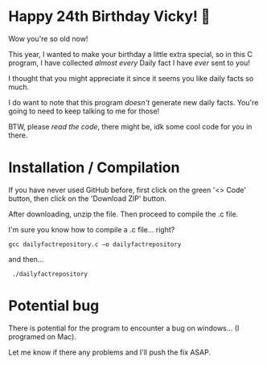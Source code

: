 # Happy 24th Birthday Vicky! 🎂
Wow you're so old now! 

This year, I wanted to make your birthday a little extra special, so in this C program, I have collected _almost every_ Daily fact I have _ever_ sent to you!

I thought that you might appreciate it since it seems you like daily facts so much.

I do want to note that this program _doesn't_ generate new daily facts. You're going to need to keep talking to me for those!

BTW, please *read the code*, there might be, idk some cool code for you in there.

# Installation / Compilation
If you have never used GitHub before, first click on the green '<> Code' button, then click on the 'Download ZIP' button.

After downloading, unzip the file. Then proceed to compile the .c file.

I'm sure you know how to compile a .c file... right?
```
gcc dailyfactrepository.c –o dailyfactrepository
```
and then...

```
 ./dailyfactrepository
```

# Potential bug
There is potential for the program to encounter a bug on windows... (I programed on Mac).

Let me know if there any problems and I'll push the fix ASAP.